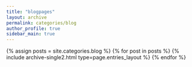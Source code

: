 ```yaml
---
title: "blogpages"
layout: archive
permalink: categories/blog
author_profile: true
sidebar_main: true
---
```


{% assign posts = site.categories.blog %}
{% for post in posts %} {% include archive-single2.html type=page.entries_layout %} {% endfor %}


